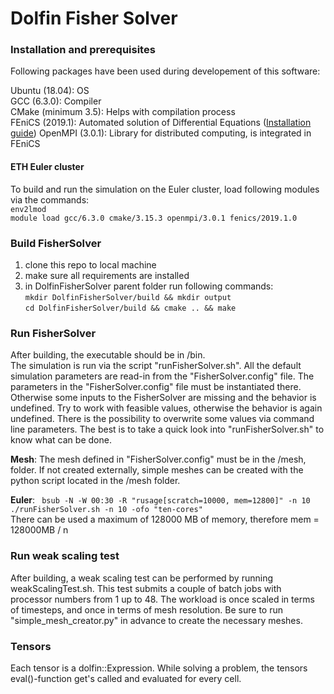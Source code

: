 # Dolfin Fisher Solver

### Installation and prerequisites
Following packages have been used during developement of this software:

Ubuntu (18.04): OS  
GCC (6.3.0): Compiler  
CMake (minimum 3.5): Helps with compilation process   
FEniCS (2019.1): Automated solution of Differential Equations ([Installation guide](https://fenics.readthedocs.io/en/latest/installation.html))
OpenMPI (3.0.1): Library for distributed computing, is integrated in FEniCS

#### ETH Euler cluster
To build and run the simulation on the Euler cluster, load following modules via the commands:  
`env2lmod`  
`module load gcc/6.3.0 cmake/3.15.3 openmpi/3.0.1 fenics/2019.1.0`


### Build FisherSolver
1. clone this repo to local machine
2. make sure all requirements are installed
3. in DolfinFisherSolver parent folder run following commands:  
  `mkdir DolfinFisherSolver/build && mkdir output`  
  `cd DolfinFisherSolver/build && cmake .. && make`  
  
 ### Run FisherSolver
 After building, the executable should be in /bin.  
 The simulation is run via the script "runFisherSolver.sh". All the default simulation parameters are read-in from the "FisherSolver.config" file. The parameters in the "FisherSolver.config" file must be instantiated there. Otherwise some inputs to the FisherSolver are missing and the behavior is undefined. Try to work with feasible values, otherwise the behavior is again undefined. There is the possibility to overwrite some values via command line parameters. The best is to take a quick look into "runFisherSolver.sh" to know what can be done.  
 
 **Mesh**: The mesh defined in "FisherSolver.config" must be in the /mesh, folder. If not created externally, simple meshes can be created with the python script located in the /mesh folder.
 

 **Euler**: ` bsub -N -W 00:30 -R "rusage[scratch=10000, mem=12800]" -n 10 ./runFisherSolver.sh -n 10 -ofo "ten-cores"`  
 There can be used a maximum of 128000 MB of memory, therefore mem = 128000MB / n  

### Run weak scaling test
After building, a weak scaling test can be performed by running weakScalingTest.sh. This test submits a couple of batch jobs with processor numbers from 1 up to 48. The workload is once scaled in terms of timesteps, and once in terms of mesh resolution. Be sure to run "simple_mesh_creator.py" in advance to create the necessary meshes.

### Tensors
Each tensor is a dolfin::Expression. While solving a problem, the tensors eval()-function get's called and evaluated for every cell.
